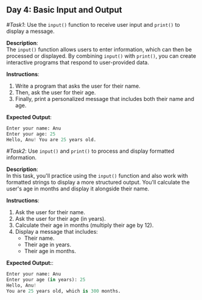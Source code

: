 ## Day 4: Basic Input and Output

*#Task1*: Use the `input()` function to receive user input and `print()` to display a message.

**Description**:  
The `input()` function allows users to enter information, which can then be processed or displayed. By combining `input()` with `print()`, you can create interactive programs that respond to user-provided data.

**Instructions**:
1. Write a program that asks the user for their name.
2. Then, ask the user for their age.
3. Finally, print a personalized message that includes both their name and age.

**Expected Output**:
```python
Enter your name: Anu
Enter your age: 25
Hello, Anu! You are 25 years old.
```





*#Task2*: Use `input()` and `print()` to process and display formatted information.

**Description**:  
In this task, you'll practice using the `input()` function and also work with formatted strings to display a more structured output. You'll calculate the user's age in months and display it alongside their name.

**Instructions**:
1. Ask the user for their name.
2. Ask the user for their age (in years).
3. Calculate their age in months (multiply their age by 12).
4. Display a message that includes:
   - Their name.
   - Their age in years.
   - Their age in months.

**Expected Output:**:
```python
Enter your name: Anu
Enter your age (in years): 25
Hello, Anu!
You are 25 years old, which is 300 months.


